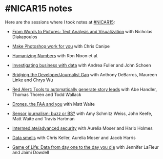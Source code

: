 # #NICAR15 notes #

Here are the sessions where I took notes at
[#NICAR15](http://ire.org/conferences/nicar2015/):

* [From Words to Pictures: Text Analysis and Visualization](20150305-0900-from_words_to_pictures.md)
  with Nicholas Diakapoulos

* [Make Photoshop work for you](20150305-1010-make_photoshop_work_for_you.md)
  with Chris Canipe

* [Humanizing Numbers](20150305-1520-humanizing_numbers.md) with Ron Nixon
  et al.

* [Investigating business with data](20150305-1630-investigating_business_with_data.md)
  with Andrea Fuller and John Schoen

* [Bridging the Developer/Journalist Gap](20150306-0900-bridging_the_developer_journalist_gap.md)
  with Anthony DeBarros, Maureen Linke and Chrys Wu

* [Red Alert: Tools to automatically generate story leads](20150306-1010-red_alert.md)
  with Abe Handler, Thomas Thoren and Todd Wallack

* [Drones, the FAA and you](20150306-1410-drones_the_faa_and_you.md) with Matt
  Waite

* [Sensor journalism: buzz or BS?](20150307-1010-sensor_journalism.md) with Amy
  Schmitz Weiss, John Keefe, Matt Waite and Travis Hartman

* [Intermediate/advanced security](20150307-1120-intermediate_advanced_security.md)
  with Aurelia Moser and Harlo Holmes

* [Data smells](20150307-1520-data_smells.md) with Chris Keller, Aurelia Moser
  and Jacob Harris

* [Game of Life: Data from day one to the day you die](20150308-0900-game_of_life.md)
  with Jennifer LaFleur and Jaimi Dowdell
